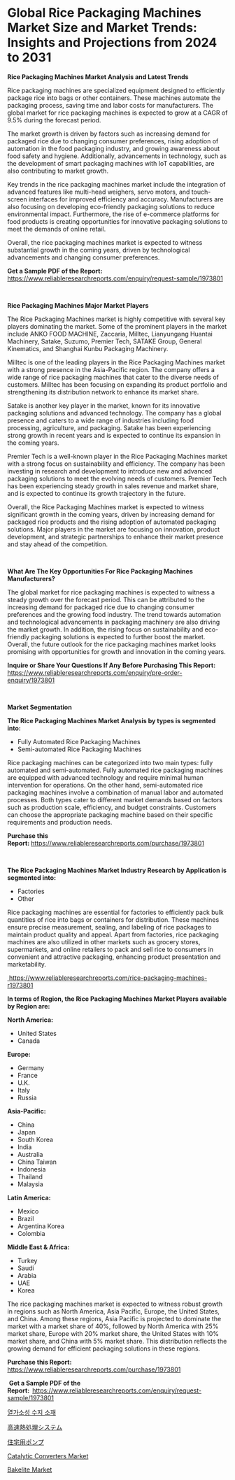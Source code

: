 <p><h1>Global Rice Packaging Machines Market Size and Market Trends: Insights and Projections from 2024 to 2031</h1></p><p><strong>Rice Packaging Machines Market Analysis and Latest Trends</strong></p>
<p><p>Rice packaging machines are specialized equipment designed to efficiently package rice into bags or other containers. These machines automate the packaging process, saving time and labor costs for manufacturers. The global market for rice packaging machines is expected to grow at a CAGR of 9.5% during the forecast period. </p><p>The market growth is driven by factors such as increasing demand for packaged rice due to changing consumer preferences, rising adoption of automation in the food packaging industry, and growing awareness about food safety and hygiene. Additionally, advancements in technology, such as the development of smart packaging machines with IoT capabilities, are also contributing to market growth.</p><p>Key trends in the rice packaging machines market include the integration of advanced features like multi-head weighers, servo motors, and touch-screen interfaces for improved efficiency and accuracy. Manufacturers are also focusing on developing eco-friendly packaging solutions to reduce environmental impact. Furthermore, the rise of e-commerce platforms for food products is creating opportunities for innovative packaging solutions to meet the demands of online retail.</p><p>Overall, the rice packaging machines market is expected to witness substantial growth in the coming years, driven by technological advancements and changing consumer preferences.</p></p>
<p><strong>Get a Sample PDF of the Report:&nbsp;</strong> <a href="https://www.reliableresearchreports.com/enquiry/request-sample/1973801">https://www.reliableresearchreports.com/enquiry/request-sample/1973801</a></p>
<p>&nbsp;</p>
<p><strong>Rice Packaging Machines Major Market Players</strong></p>
<p><p>The Rice Packaging Machines market is highly competitive with several key players dominating the market. Some of the prominent players in the market include ANKO FOOD MACHINE, Zaccaria, Milltec, Lianyungang Huantai Machinery, Satake, Suzumo, Premier Tech, SATAKE Group, General Kinematics, and Shanghai Kunbu Packaging Machinery.</p><p>Milltec is one of the leading players in the Rice Packaging Machines market with a strong presence in the Asia-Pacific region. The company offers a wide range of rice packaging machines that cater to the diverse needs of customers. Milltec has been focusing on expanding its product portfolio and strengthening its distribution network to enhance its market share.</p><p>Satake is another key player in the market, known for its innovative packaging solutions and advanced technology. The company has a global presence and caters to a wide range of industries including food processing, agriculture, and packaging. Satake has been experiencing strong growth in recent years and is expected to continue its expansion in the coming years.</p><p>Premier Tech is a well-known player in the Rice Packaging Machines market with a strong focus on sustainability and efficiency. The company has been investing in research and development to introduce new and advanced packaging solutions to meet the evolving needs of customers. Premier Tech has been experiencing steady growth in sales revenue and market share, and is expected to continue its growth trajectory in the future.</p><p>Overall, the Rice Packaging Machines market is expected to witness significant growth in the coming years, driven by increasing demand for packaged rice products and the rising adoption of automated packaging solutions. Major players in the market are focusing on innovation, product development, and strategic partnerships to enhance their market presence and stay ahead of the competition.</p></p>
<p>&nbsp;</p>
<p><strong>What Are The Key Opportunities For Rice Packaging Machines Manufacturers?</strong></p>
<p><p>The global market for rice packaging machines is expected to witness a steady growth over the forecast period. This can be attributed to the increasing demand for packaged rice due to changing consumer preferences and the growing food industry. The trend towards automation and technological advancements in packaging machinery are also driving the market growth. In addition, the rising focus on sustainability and eco-friendly packaging solutions is expected to further boost the market. Overall, the future outlook for the rice packaging machines market looks promising with opportunities for growth and innovation in the coming years.</p></p>
<p><strong>Inquire or Share Your Questions If Any Before Purchasing This Report:</strong> <a href="https://www.reliableresearchreports.com/enquiry/pre-order-enquiry/1973801">https://www.reliableresearchreports.com/enquiry/pre-order-enquiry/1973801</a></p>
<p>&nbsp;</p>
<p><strong>Market Segmentation</strong></p>
<p><strong>The Rice Packaging Machines Market Analysis by types is segmented into:</strong></p>
<p><ul><li>Fully Automated Rice Packaging Machines</li><li>Semi-automated Rice Packaging Machines</li></ul></p>
<p><p>Rice packaging machines can be categorized into two main types: fully automated and semi-automated. Fully automated rice packaging machines are equipped with advanced technology and require minimal human intervention for operations. On the other hand, semi-automated rice packaging machines involve a combination of manual labor and automated processes. Both types cater to different market demands based on factors such as production scale, efficiency, and budget constraints. Customers can choose the appropriate packaging machine based on their specific requirements and production needs.</p></p>
<p><strong>Purchase this Report:&nbsp;</strong><a href="https://www.reliableresearchreports.com/purchase/1973801">https://www.reliableresearchreports.com/purchase/1973801</a></p>
<p>&nbsp;</p>
<p><strong>The Rice Packaging Machines Market Industry Research by Application is segmented into:</strong></p>
<p><ul><li>Factories</li><li>Other</li></ul></p>
<p><p>Rice packaging machines are essential for factories to efficiently pack bulk quantities of rice into bags or containers for distribution. These machines ensure precise measurement, sealing, and labeling of rice packages to maintain product quality and appeal. Apart from factories, rice packaging machines are also utilized in other markets such as grocery stores, supermarkets, and online retailers to pack and sell rice to consumers in convenient and attractive packaging, enhancing product presentation and marketability.</p></p>
<p><a href="https://www.reliableresearchreports.com/rice-packaging-machines-r1973801">&nbsp;https://www.reliableresearchreports.com/rice-packaging-machines-r1973801</a></p>
<p><strong>In terms of Region, the Rice Packaging Machines Market Players available by Region are:</strong></p>
<p>
    <p> <strong> North America: </strong>
        <ul>
            <li>United States</li>
            <li>Canada</li>
        </ul>
        </p> 
    <p> <strong> Europe: </strong>
        <ul>
            <li>Germany</li>
            <li>France</li>
            <li>U.K.</li>
            <li>Italy</li>
            <li>Russia</li>
        </ul>
        </p> 
    <p> <strong> Asia-Pacific: </strong>
        <ul>
            <li>China</li>
            <li>Japan</li>
            <li>South Korea</li>
            <li>India</li>
            <li>Australia</li>
            <li>China Taiwan</li>
            <li>Indonesia</li>
            <li>Thailand</li>
            <li>Malaysia</li>
        </ul>
        </p> 
    <p> <strong> Latin America: </strong>
        <ul>
            <li>Mexico</li>
            <li>Brazil</li>
            <li>Argentina Korea</li>
            <li>Colombia</li>
        </ul>
        </p> 
    <p> <strong> Middle East & Africa: </strong>
        <ul>
            <li>Turkey</li>
            <li>Saudi</li>
            <li>Arabia</li>
            <li>UAE</li>
            <li>Korea</li>
        </ul>
    </p>
    </p>
<p><p>The rice packaging machines market is expected to witness robust growth in regions such as North America, Asia Pacific, Europe, the United States, and China. Among these regions, Asia Pacific is projected to dominate the market with a market share of 40%, followed by North America with 25% market share, Europe with 20% market share, the United States with 10% market share, and China with 5% market share. This distribution reflects the growing demand for efficient packaging solutions in these regions.</p></p>
<p><strong>Purchase this Report: </strong><a href="https://www.reliableresearchreports.com/purchase/1973801">https://www.reliableresearchreports.com/purchase/1973801</a></p>
<p>&nbsp;<strong>Get a Sample PDF of the Report:&nbsp;&nbsp;</strong><a href="https://www.reliableresearchreports.com/enquiry/request-sample/1973801">https://www.reliableresearchreports.com/enquiry/request-sample/1973801</a></p>
<p><strong></strong></p>
<p><p><a href="https://github.com/Hubertstyenger6685/Market-Research-Report-List-1/blob/main/887040833647.md">열가소성 수지 소재</a></p><p><a href="https://github.com/bevdtkn4419963/Market-Research-Report-List-1/blob/main/630071737611.md">高速熱処理システム</a></p><p><a href="https://github.com/lababdou/Market-Research-Report-List-3/blob/main/339449837610.md">住宅用ポンプ</a></p><p><a href="https://github.com/castoriffic/Market-Research-Report-List-4/blob/main/catalytic-converters-market.md">Catalytic Converters Market</a></p><p><a href="https://issuu.com/reportprime-2/docs/bakelite-market-size-2030.pptx">Bakelite Market</a></p></p>